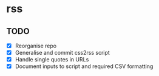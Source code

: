 # rss


## TODO

  - [x] Reorganise repo
  - [x] Generalise and commit css2rss script
  - [x] Handle single quotes in URLs
  - [x] Document inputs to script and required CSV formatting
